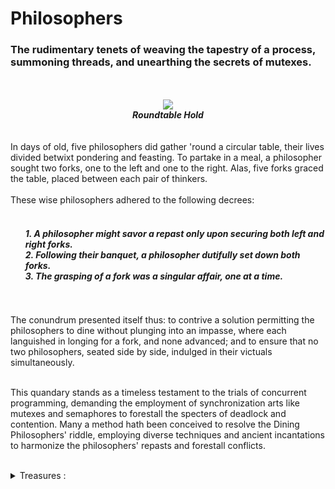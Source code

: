 # Philosophers
<h3>The rudimentary tenets of weaving the tapestry of a process, summoning threads, and unearthing the secrets of mutexes.</h3>
<br />
<br />

<div align="center">
  
  <img src="https://wallpapers.com/images/hd/elden-ring-roundtable-hold-n15wko1b40jez181.jpg"/>
  <br />
  <strong><i>Roundtable Hold</i></strong>
  
 </div>  
<br />
<br />
In days of old, five philosophers did gather 'round a circular table, their lives divided betwixt pondering and feasting. To partake in a meal, a philosopher sought two forks, one to the left and one to the right. Alas, five forks graced the table, placed between each pair of thinkers.
<br />
<br />
These wise philosophers adhered to the following decrees:
<br />
<br />
<ol><h4><i><strong>1. A philosopher might savor a repast only upon securing both left and right forks.
<br />
2. Following their banquet, a philosopher dutifully set down both forks.
<br />
3. The grasping of a fork was a singular affair, one at a time.</strong></i></h4></ol>
<br />

<br />
The conundrum presented itself thus: to contrive a solution permitting the philosophers to dine without plunging into an impasse, where each languished in longing for a fork, and none advanced; and to ensure that no two philosophers, seated side by side, indulged in their victuals simultaneously.
<br />
<br />

This quandary stands as a timeless testament to the trials of concurrent programming, demanding the employment of synchronization arts like mutexes and semaphores to forestall the specters of deadlock and contention. Many a method hath been conceived to resolve the Dining Philosophers' riddle, employing diverse techniques and ancient incantations to harmonize the philosophers' repasts and forestall conflicts.
<br />
<br />
<div align="left">
  <details>
    <summary>Treasures :</summary>
    <i>  <b> <a href="https://medium.com/swlh/the-dining-philosophers-problem-bbdb92e6b788"> - [Medium - The Dining Philosopher’s Problem] </a></i></b>
    <br />
    <i>  <b> <a href="https://www.youtube.com/watch?v=d9s_d28yJq0&list=PLfqABt5AS4FmuQf70psXrsMLEDQXNkLq2)"> - [Unix Threads in C] </a></i></b>
  </details>
</div>
